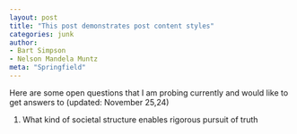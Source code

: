 ```yaml
---
layout: post
title: "This post demonstrates post content styles"
categories: junk
author:
- Bart Simpson
- Nelson Mandela Muntz
meta: "Springfield"
---
```


Here are some open questions that I am probing currently and would like to get answers to (updated: November 25,24)

1. What kind of societal structure enables rigorous pursuit of truth 

